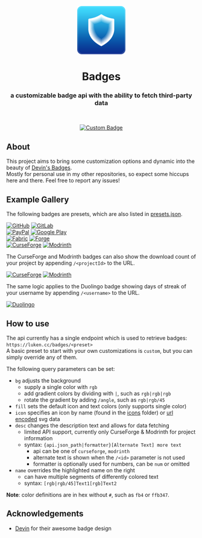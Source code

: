 <p align="center" style="text-align: center">
  <a href="https://github.com/LukenSkyne/Badges">
    <img alt="Badges Logo" src=".github/icon.png" width="128" height="128" />
  </a>
</p>

<h1 align="center">Badges</h1>
<h3 align="center">a customizable badge api with the ability to fetch third-party data</h3>
<br>

<div align="center">

<a href="https://luken.cc/badges/custom?icon=github&bg=00171c|0a1209|100f06|1a0000/100&desc=Taste%20the&name=[5991ee|56ab6c|f5d26a|eb786f/160]Rainbow">![Custom Badge](https://luken.cc/badges/custom?icon=github&bg=00171c|0a1209|100f06|1a0000/100&desc=Taste%20the&name=[5991ee|56ab6c|f5d26a|eb786f/160]Rainbow)</a>

</div>


## About

This project aims to bring some customization options and dynamic into the beauty of [Devin's Badges](https://github.com/intergrav/devins-badges).  
Mostly for personal use in my other repositories, so expect some hiccups here and there. Feel free to report any issues!


## Example Gallery

The following badges are presets, which are also listed in [presets.json](./assets/presets.json).

<a href="https://luken.cc/badges/github">![GitHub](https://luken.cc/badges/github)</a> <a href="https://luken.cc/badges/gitlab">![GitLab](https://luken.cc/badges/gitlab)</a>  
<a href="https://luken.cc/badges/paypal">![PayPal](https://luken.cc/badges/paypal)</a> <a href="https://luken.cc/badges/google-play">![Google Play](https://luken.cc/badges/google-play)</a>  
<a href="https://luken.cc/badges/fabric">![Fabric](https://luken.cc/badges/fabric)</a> <a href="https://luken.cc/badges/forge">![Forge](https://luken.cc/badges/forge)</a>  
<a href="https://luken.cc/badges/curseforge">![CurseForge](https://luken.cc/badges/curseforge)</a> <a href="https://luken.cc/badges/modrinth">![Modrinth](https://luken.cc/badges/modrinth)</a>

The CurseForge and Modrinth badges can also show the download count of your project by appending `/<projectId>` to the URL.

<a href="https://luken.cc/badges/curseforge/734339">![CurseForge](https://luken.cc/badges/curseforge/734339)</a> <a href="https://luken.cc/badges/modrinth/QQXAdCzh">![Modrinth](https://luken.cc/badges/modrinth/QQXAdCzh)</a>

The same logic applies to the Duolingo badge showing days of streak of your username by appending `/<username>` to the URL.

<a href="https://luken.cc/badges/duolingo/bernborgess">![Duolingo](https://luken.cc/badges/duolingo/bernborgess)</a>


## How to use

The api currently has a single endpoint which is used to retrieve badges: `https://luken.cc/badges/<preset>`  
A basic preset to start with your own customizations is `custom`, but you can simply override any of them.

The following query parameters can be set:
* `bg` adjusts the background
  * supply a single color with `rgb`
  * add gradient colors by dividing with `|`, such as `rgb|rgb|rgb`
  * rotate the gradient by adding `/angle`, such as `rgb|rgb/45`
* `fill` sets the default icon and text colors (only supports single color)
* `icon` specifies an icon by name (found in the [icons](./assets/icons) folder) or [url encoded](https://www.urlencoder.org/) svg data
* `desc` changes the description text and allows for data fetching
  * limited API support, currently only CurseForge & Modrinth for project information
  * syntax: `{api.json_path|formatter}[Alternate Text] more text`
    * api can be one of `curseforge`, `modrinth`
    * alternate text is shown when the `/<id>` parameter is not used
    * formatter is optionally used for numbers, can be `num` or omitted
* `name` overrides the highlighted name on the right
  * can have multiple segments of differently colored text
  * syntax: `[rgb|rgb/45]Text1[rgb]Text2`

**Note**: color definitions are in hex without `#`, such as `fb4` or `ffb347`.


## Acknowledgements

* [Devin](https://github.com/intergrav/devins-badges) for their awesome badge design
